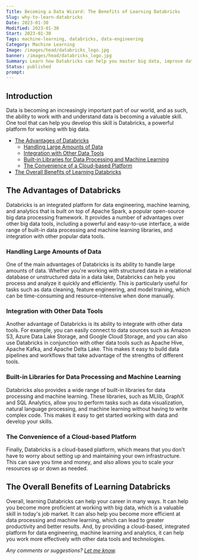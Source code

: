 ```yaml
---
Title: Becoming a Data Wizard: The Benefits of Learning Databricks
Slug: why-to-learn-databricks
Date: 2023-01-30
Modified: 2023-01-30
Start: 2023-01-30
Tags: machine-learning, databricks, data-engineering
Category: Machine Learning
Image: /images/head/databricks_logo.jpg
banner: /images/head/databricks_logo.jpg
Summary: Learn how Databricks can help you master big data, improve data processing and machine learning skills and excel in your career. Boost your career with this powerful platform.
Status: published
prompt:
---
```


## Introduction

Data is becoming an increasingly important part of our world, and as such, the ability to work with and understand data is becoming a valuable skill. One tool that can help you develop this skill is Databricks, a powerful platform for working with big data.

<!-- MarkdownTOC levels="2,3" autolink="true" autoanchor="true" -->

- [The Advantages of Databricks](#the-advantages-of-databricks)
	- [Handling Large Amounts of Data](#handling-large-amounts-of-data)
	- [Integration with Other Data Tools](#integration-with-other-data-tools)
	- [Built-in Libraries for Data Processing and Machine Learning](#built-in-libraries-for-data-processing-and-machine-learning)
	- [The Convenience of a Cloud-based Platform](#the-convenience-of-a-cloud-based-platform)
- [The Overall Benefits of Learning Databricks](#the-overall-benefits-of-learning-databricks)

<!-- /MarkdownTOC -->
<a id="the-advantages-of-databricks"></a>
## The Advantages of Databricks
Databricks is an integrated platform for data engineering, machine learning, and analytics that is built on top of Apache Spark, a popular open-source big data processing framework. It provides a number of advantages over other big data tools, including a powerful and easy-to-use interface, a wide range of built-in data processing and machine learning libraries, and integration with other popular data tools.

<a id="handling-large-amounts-of-data"></a>
### Handling Large Amounts of Data
One of the main advantages of Databricks is its ability to handle large amounts of data. Whether you're working with structured data in a relational database or unstructured data in a data lake, Databricks can help you process and analyze it quickly and efficiently. This is particularly useful for tasks such as data cleaning, feature engineering, and model training, which can be time-consuming and resource-intensive when done manually.

<a id="integration-with-other-data-tools"></a>
### Integration with Other Data Tools
Another advantage of Databricks is its ability to integrate with other data tools. For example, you can easily connect to data sources such as Amazon S3, Azure Data Lake Storage, and Google Cloud Storage, and you can also use Databricks in conjunction with other data tools such as Apache Hive, Apache Kafka, and Apache Delta Lake. This makes it easy to build data pipelines and workflows that take advantage of the strengths of different tools.

<a id="built-in-libraries-for-data-processing-and-machine-learning"></a>
### Built-in Libraries for Data Processing and Machine Learning
Databricks also provides a wide range of built-in libraries for data processing and machine learning. These libraries, such as MLlib, GraphX and SQL Analytics, allow you to perform tasks such as data visualization, natural language processing, and machine learning without having to write complex code. This makes it easy to get started working with data and develop your skills.

<a id="the-convenience-of-a-cloud-based-platform"></a>
### The Convenience of a Cloud-based Platform
Finally, Databricks is a cloud-based platform, which means that you don't have to worry about setting up and maintaining your own infrastructure. This can save you time and money, and also allows you to scale your resources up or down as needed.

<a id="the-overall-benefits-of-learning-databricks"></a>
## The Overall Benefits of Learning Databricks
Overall, learning Databricks can help your career in many ways. It can help you become more proficient at working with big data, which is a valuable skill in today's job market. It can also help you become more efficient at data processing and machine learning, which can lead to greater productivity and better results. And, by providing a cloud-based, integrated platform for data engineering, machine learning and analytics, it can help you work more effectively with other data tools and technologies.

*Any comments or suggestions? [Let me know](mailto:ksafjan@gmail.com?subject=Blog+post).*